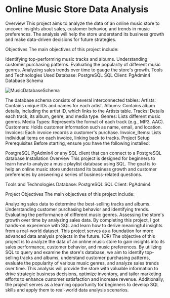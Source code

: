 # Online Music Store Data Analysis
Overview
This project aims to analyze the data of an online music store to uncover insights about sales, customer behavior, and trends in music preferences. The analysis will help the store understand its business growth and make data-driven decisions for future strategies.

Objectives
The main objectives of this project include:

Identifying top-performing music tracks and albums.
Understanding customer purchasing patterns.
Evaluating the popularity of different music genres.
Analyzing sales trends over time to gauge the store's growth.
Tools and Technologies Used
Database: PostgreSQL
SQL Client: PgAdmin4
Database Schema

![MusicDatabaseSchema](https://github.com/user-attachments/assets/74767db7-7ff3-438b-a0b8-df812643d447)


The database schema consists of several interconnected tables:
Artists: Contains unique IDs and names for each artist.
Albums: Contains album details, including the artist ID, which links to the Artists table.
Tracks: Details each track, its album, genre, and media type.
Genres: Lists different music genres.
Media Types: Represents the format of each track (e.g., MP3, AAC).
Customers: Holds customer information such as name, email, and location.
Invoices: Each invoice records a customer's purchase.
Invoice_Items: Lists individual items on each invoice, linking back to tracks.
Project Setup
Prerequisites
Before starting, ensure you have the following installed:

PostgreSQL
PgAdmin4 or any SQL client that can connect to a PostgreSQL database
Installation
Overview
This project is designed for beginners to learn how to analyze a music playlist database using SQL. The goal is to help an online music store understand its business growth and customer preferences by answering a series of business-related questions.

Tools and Technologies
Database: PostgreSQL
SQL Client: PgAdmin4

Project Objectives
The main objectives of this project include:

Analyzing sales data to determine the best-selling tracks and albums.
Understanding customer purchasing behavior and identifying trends.
Evaluating the performance of different music genres.
Assessing the store's growth over time by analyzing sales data.
By completing this project, I got  hands-on experience with SQL and learn how to derive meaningful insights from a real-world dataset. This project serves as a foundation for more advanced data analysis projects in the future.
(OR)
The objective of this project is to analyze the data of an online music store to gain insights into its sales performance, customer behavior, and music preferences. By utilizing SQL to query and examine the store's database, we aim to identify top-selling tracks and albums, understand customer purchasing patterns, evaluate the popularity of various music genres, and analyze sales trends over time. This analysis will provide the store with valuable information to drive strategic business decisions, optimize inventory, and tailor marketing efforts to enhance customer satisfaction and increase revenue. Additionally, the project serves as a learning opportunity for beginners to develop SQL skills and apply them to real-world data analysis scenarios.
